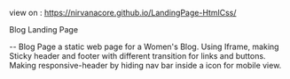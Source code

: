 view on : https://nirvanacore.github.io/LandingPage-HtmlCss/

Blog Landing Page

-- Blog Page a static web page for a Women's Blog. Using Iframe, making Sticky
header and footer with different transition for links and buttons. Making
responsive-header by hiding nav bar inside a icon for mobile view.
